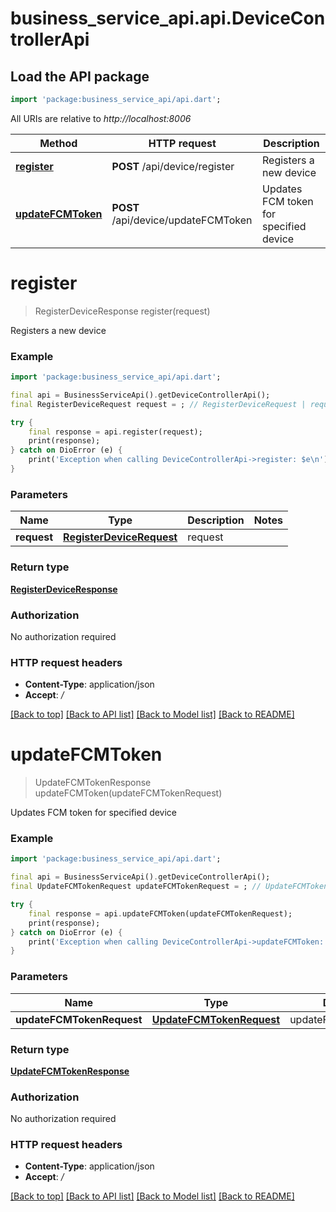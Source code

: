 # business_service_api.api.DeviceControllerApi

## Load the API package
```dart
import 'package:business_service_api/api.dart';
```

All URIs are relative to *http://localhost:8006*

Method | HTTP request | Description
------------- | ------------- | -------------
[**register**](DeviceControllerApi.md#register) | **POST** /api/device/register | Registers a new device
[**updateFCMToken**](DeviceControllerApi.md#updatefcmtoken) | **POST** /api/device/updateFCMToken | Updates FCM token for specified device


# **register**
> RegisterDeviceResponse register(request)

Registers a new device

### Example 
```dart
import 'package:business_service_api/api.dart';

final api = BusinessServiceApi().getDeviceControllerApi();
final RegisterDeviceRequest request = ; // RegisterDeviceRequest | request

try { 
    final response = api.register(request);
    print(response);
} catch on DioError (e) {
    print('Exception when calling DeviceControllerApi->register: $e\n');
}
```

### Parameters

Name | Type | Description  | Notes
------------- | ------------- | ------------- | -------------
 **request** | [**RegisterDeviceRequest**](RegisterDeviceRequest.md)| request | 

### Return type

[**RegisterDeviceResponse**](RegisterDeviceResponse.md)

### Authorization

No authorization required

### HTTP request headers

 - **Content-Type**: application/json
 - **Accept**: */*

[[Back to top]](#) [[Back to API list]](../README.md#documentation-for-api-endpoints) [[Back to Model list]](../README.md#documentation-for-models) [[Back to README]](../README.md)

# **updateFCMToken**
> UpdateFCMTokenResponse updateFCMToken(updateFCMTokenRequest)

Updates FCM token for specified device

### Example 
```dart
import 'package:business_service_api/api.dart';

final api = BusinessServiceApi().getDeviceControllerApi();
final UpdateFCMTokenRequest updateFCMTokenRequest = ; // UpdateFCMTokenRequest | updateFCMTokenRequest

try { 
    final response = api.updateFCMToken(updateFCMTokenRequest);
    print(response);
} catch on DioError (e) {
    print('Exception when calling DeviceControllerApi->updateFCMToken: $e\n');
}
```

### Parameters

Name | Type | Description  | Notes
------------- | ------------- | ------------- | -------------
 **updateFCMTokenRequest** | [**UpdateFCMTokenRequest**](UpdateFCMTokenRequest.md)| updateFCMTokenRequest | 

### Return type

[**UpdateFCMTokenResponse**](UpdateFCMTokenResponse.md)

### Authorization

No authorization required

### HTTP request headers

 - **Content-Type**: application/json
 - **Accept**: */*

[[Back to top]](#) [[Back to API list]](../README.md#documentation-for-api-endpoints) [[Back to Model list]](../README.md#documentation-for-models) [[Back to README]](../README.md)

